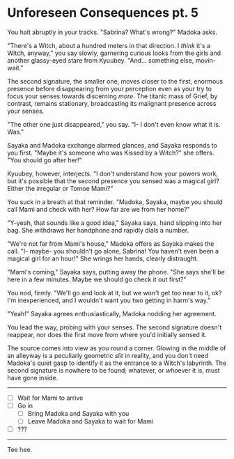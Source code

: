 # Unforeseen Consequences pt. 5

You halt abruptly in your tracks. "Sabrina? What's wrong?" Madoka asks.

"There's a Witch, about a hundred meters in that direction. I *think* it's a Witch, anyway," you say slowly, garnering curious looks from the girls and another glassy-eyed stare from Kyuubey. "And... something else, movin- wait."

The second signature, the smaller one, moves closer to the first, enormous presence before disappearing from your perception even as your try to focus your senses towards discerning *more*. The titanic mass of Grief, by contrast, remains stationary, broadcasting its malignant presence across your senses.

"The other one just disappeared," you say. "I- I don't even know what it is. Was."

Sayaka and Madoka exchange alarmed glances, and Sayaka responds to you first. "Maybe it's someone who was Kissed by a Witch?" she offers. "You should go after her!"

Kyuubey, however, interjects. "I don't understand how your powers work, but it's possible that the second presence you sensed was a magical girl? Either the irregular or Tomoe Mami?"

You suck in a breath at that reminder. "Madoka, Sayaka, maybe you should call Mami and check with her? How far are we from her home?"

"Y-yeah, that sounds like a good idea," Sayaka says, hand slipping into her bag. She withdraws her handphone and rapidly dials a number.

"We're not far from Mami's house," Madoka offers as Sayaka makes the call. "I- maybe- you shouldn't go alone, Sabrina! You haven't even been a magical girl for an hour!" She wrings her hands, clearly distraught.

"Mami's coming," Sayaka says, putting away the phone. "She says she'll be here in a few minutes. Maybe we should go check it out first?"

You nod, firmly. "We'll go and look at it, but we won't get too near to it, ok? I'm inexperienced, and I wouldn't want you two getting in harm's way."

"Yeah!" Sayaka agrees enthusiastically, Madoka nodding her agreement.

You lead the way, probing with your senses. The second signature doesn't reappear, nor does the first move from where you'd initially sensed it.

The source comes into view as you round a corner. Glowing in the middle of an alleyway is a peculiarly geometric *slit* in reality, and you don't need Madoka's quiet gasp to identify it as the entrance to a Witch's labyrinth. The second signature is nowhere to be found; whatever, or *who*ever it is, must have gone inside.

---

- [ ] Wait for Mami to arrive
- [ ] Go in
  - [ ] Bring Madoka and Sayaka with you
  - [ ] Leave Madoka and Sayaka to wait for Mami
- [ ] ???

---

Tee hee.

